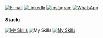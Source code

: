 ##
<div align="left"> 


  [![E-mail](https://img.shields.io/badge/-Email-242938?style=for-the-badge&logo=microsoft-outlook&logoColor=e34133&color:FFF)](mailto:lucasramalho.dev@gmail.com")
  [![LinkedIn](https://img.shields.io/badge/-LinkedIn-242938?style=for-the-badge&logo=linkedin&logoColor=0474b4&color:FFF)](https://www.linkedin.com/in/jo%C3%A3o-lucas-de-brito-ramalho-2484b8238/)
  [![Instagram](https://img.shields.io/badge/-Instagram-242938?style=for-the-badge&logo=instagram&logoColor=da2e7f&color:FFF)](https://instagram.com/lucas_3uu)
  [![WhatsApp](https://img.shields.io/badge/-WhatsApp-242938?style=for-the-badge&logo=WhatsApp&logoColor=238636&color:FFF)](https://api.whatsapp.com/send?phone=5583988501228)

  
</div>

  <h3 align="left">Stack:</h3>
  
  [![My Skills](https://skillicons.dev/icons?i=java,spring&theme=dark)](https://skillicons.dev)
  ![My Skills](https://go-skill-icons.vercel.app/api/icons?i=oracle)
  [![My Skills](https://skillicons.dev/icons?i=react,mongodb,elasticsearch,docker,gitlab&theme=dark)](https://skillicons.dev)
</div>
